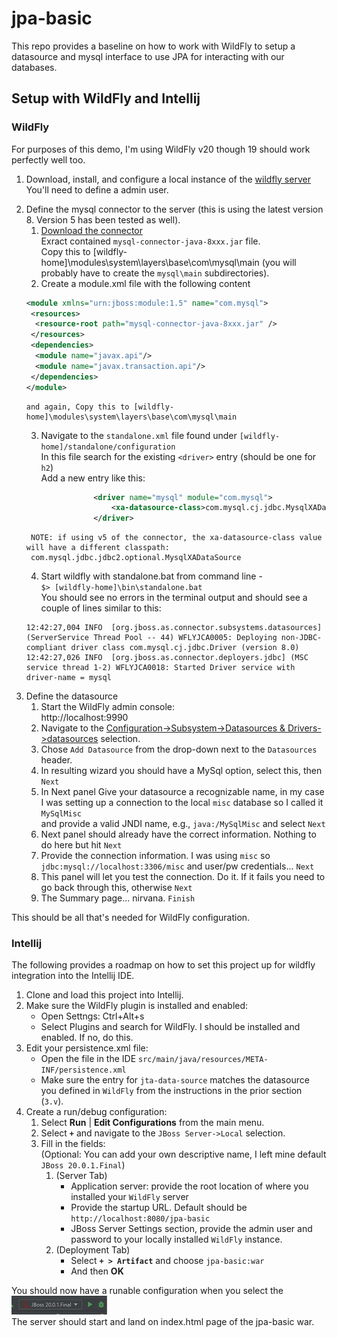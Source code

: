 # jpa-basic
This repo provides a baseline on how to work with WildFly to setup a datasource and mysql interface to use JPA for interacting with our databases.
## Setup with WildFly and Intellij

### WildFly
For purposes of this demo, I'm using WildFly v20 though 19 should work perfectly well too.
1) Download, install, and configure a local instance of the [wildfly server](https://www.wildfly.org/downloads/)  
You'll need to define a admin user.
2. Define the mysql connector to the server (this is using the latest version 8. Version 5 has been tested as well).  
   1. [Download the connector](https://dev.mysql.com/downloads/connector/j/)  
      Exract contained `mysql-connector-java-8xxx.jar` file.   
      Copy this to [wildfly-home]\modules\system\layers\base\com\mysql\main (you will probably have to create the `mysql\main` subdirectories).
   2. Create a module.xml file with the following content   
    ``` xml
    <module xmlns="urn:jboss:module:1.5" name="com.mysql">
     <resources>
      <resource-root path="mysql-connector-java-8xxx.jar" />
     </resources>
     <dependencies>
      <module name="javax.api"/>
      <module name="javax.transaction.api"/>
     </dependencies>
    </module>
    ```   
       and again, Copy this to [wildfly-home]\modules\system\layers\base\com\mysql\main   
       
   3. Navigate to the `standalone.xml` file found under `[wildfly-home]/standalone/configuration`  
     In this file search for the existing `<driver>` entry (should be one for `h2`)  
     Add a new entry like this:  
     ``` xml
                    <driver name="mysql" module="com.mysql">
                        <xa-datasource-class>com.mysql.cj.jdbc.MysqlXADataSource</xa-datasource-class>
                    </driver>
     ```   
        NOTE: if using v5 of the connector, the xa-datasource-class value will have a different classpath:   
        com.mysql.jdbc.jdbc2.optional.MysqlXADataSource
     
   4. Start wildfly with standalone.bat from command line -   
   `$> [wildfly-home]\bin\standalone.bat`   
   You should see no errors in the terminal output and should see a couple of lines similar to this:   
   ```
   12:42:27,004 INFO  [org.jboss.as.connector.subsystems.datasources] (ServerService Thread Pool -- 44) WFLYJCA0005: Deploying non-JDBC-compliant driver class com.mysql.cj.jdbc.Driver (version 8.0) 
   12:42:27,026 INFO  [org.jboss.as.connector.deployers.jdbc] (MSC service thread 1-2) WFLYJCA0018: Started Driver service with driver-name = mysql  
   ```
3. Define the datasource   
   1. Start the WildFly admin console:   
      http://localhost:9990   
   2. Navigate to the [Configuration->Subsystem->Datasources & Drivers->datasources](http://localhost:9990/console/index.html#configuration;path=configuration~subsystems!css~datasources!data-source-driver~datasources) selection.   
   3. Chose `Add Datasource` from the drop-down next to the `Datasources` header.   
   4. In resulting wizard you should have a MySql option, select this, then `Next`   
   5. In Next panel Give your datasource a recognizable name, in my case I was setting up a connection to the local `misc` database so I called it `MySqlMisc`  
   and provide a valid JNDI name, e.g., `java:/MySqlMisc` and select `Next`   
   6. Next panel should already have the correct information. Nothing to do here but hit `Next`   
   7. Provide the connection information. I was using `misc` so `jdbc:mysql://localhost:3306/misc` and user/pw credentials... `Next`   
   8. This panel will let you test the connection. Do it. If it fails you need to go back through this, otherwise `Next`   
   9. The Summary page... nirvana. `Finish`   
   
This should be all that's needed for WildFly configuration.

### Intellij
The following provides a roadmap on how to set this project up for wildfly integration into the Intellij IDE.
1. Clone and load this project into Intellij.
2. Make sure the WildFly plugin is installed and enabled:   
   * Open Settngs: Ctrl+Alt+s
   * Select Plugins and search for WildFly. I should be installed and enabled. If no, do this.
3. Edit your persistence.xml file:   
   * Open the file in the IDE `src/main/java/resources/META-INF/persistence.xml`  
   * Make sure the entry for `jta-data-source` matches the datasource you defined in `WildFly` from the instructions in the prior section (`3.v`).
4. Create a run/debug configuration:   
   1. Select **Run** | **Edit Configurations** from the main menu.
   2. Select **`+`** and navigate to the `JBoss Server->Local` selection.
   3. Fill in the fields:    
      (Optional: You can add your own descriptive name, I left mine default `JBoss 20.0.1.Final`)
      1. (Server Tab)      
         * Application server: provide the root location of where you installed your `WildFly` server   
         * Provide the startup URL. Default should be `http://localhost:8080/jpa-basic`   
         * JBoss Server Settings section, provide the admin user and password to your locally installed `WildFly` instance.     
      2. (Deployment Tab)   
         * Select **`+ > Artifact`** and choose `jpa-basic:war`    
         * And then **OK**

You should now have a runable configuration when you select the ![screenshot](https://github.com/karlkras/jpa-basic/blob/master/images/runconfig.jpg)  
The server should start and land on index.html page of the jpa-basic war.
   
